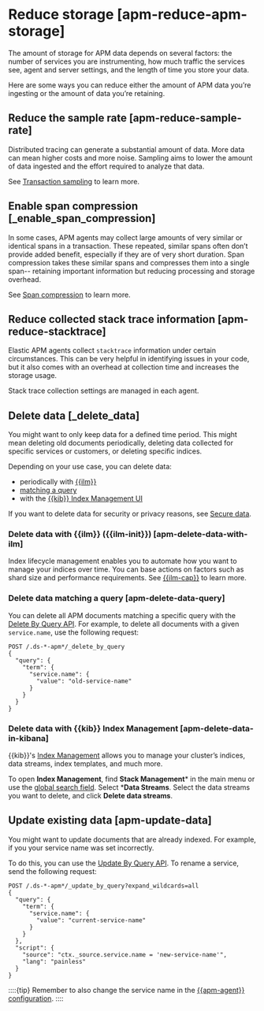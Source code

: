 # Reduce storage [apm-reduce-apm-storage]

The amount of storage for APM data depends on several factors: the number of services you are instrumenting, how much traffic the services see, agent and server settings, and the length of time you store your data.

Here are some ways you can reduce either the amount of APM data you’re ingesting or the amount of data you’re retaining.


## Reduce the sample rate [apm-reduce-sample-rate]

Distributed tracing can generate a substantial amount of data. More data can mean higher costs and more noise. Sampling aims to lower the amount of data ingested and the effort required to analyze that data.

See [Transaction sampling](../../../solutions/observability/apps/transaction-sampling.md) to learn more.


## Enable span compression [_enable_span_compression]

In some cases, APM agents may collect large amounts of very similar or identical spans in a transaction. These repeated, similar spans often don’t provide added benefit, especially if they are of very short duration. Span compression takes these similar spans and compresses them into a single span-- retaining important information but reducing processing and storage overhead.

See [Span compression](https://www.elastic.co/guide/en/observability/current/apm-data-model-spans.html#apm-spans-span-compression) to learn more.


## Reduce collected stack trace information [apm-reduce-stacktrace]

Elastic APM agents collect `stacktrace` information under certain circumstances. This can be very helpful in identifying issues in your code, but it also comes with an overhead at collection time and increases the storage usage.

Stack trace collection settings are managed in each agent.


## Delete data [_delete_data]

You might want to only keep data for a defined time period. This might mean deleting old documents periodically, deleting data collected for specific services or customers, or deleting specific indices.

Depending on your use case, you can delete data:

* periodically with [{{ilm}}](../../../solutions/observability/apps/reduce-storage.md#apm-delete-data-with-ilm)
* [matching a query](../../../solutions/observability/apps/reduce-storage.md#apm-delete-data-query)
* with the [{{kib}} Index Management UI](../../../solutions/observability/apps/reduce-storage.md#apm-delete-data-in-kibana)

If you want to delete data for security or privacy reasons, see [Secure data](../../../solutions/observability/apps/application-data-security.md).


### Delete data with {{ilm}} ({{ilm-init}}) [apm-delete-data-with-ilm]

Index lifecycle management enables you to automate how you want to manage your indices over time. You can base actions on factors such as shard size and performance requirements. See [{{ilm-cap}}](../../../solutions/observability/apps/index-lifecycle-management.md) to learn more.


### Delete data matching a query [apm-delete-data-query]

You can delete all APM documents matching a specific query with the [Delete By Query API](https://www.elastic.co/guide/en/elasticsearch/reference/current/docs-delete-by-query.html). For example, to delete all documents with a given `service.name`, use the following request:

```console
POST /.ds-*-apm*/_delete_by_query
{
  "query": {
    "term": {
      "service.name": {
        "value": "old-service-name"
      }
    }
  }
}
```


### Delete data with {{kib}} Index Management [apm-delete-data-in-kibana]

{{kib}}'s [Index Management](../../../manage-data/lifecycle/index-lifecycle-management/index-management-in-kibana.md) allows you to manage your cluster’s indices, data streams, index templates, and much more.

To open **Index Management**, find **Stack Management*** in the main menu or use the [global search field](../../../explore-analyze/find-and-organize/find-apps-and-objects.md). Select ***Data Streams**. Select the data streams you want to delete, and click **Delete data streams**.


## Update existing data [apm-update-data]

You might want to update documents that are already indexed. For example, if you your service name was set incorrectly.

To do this, you can use the [Update By Query API](https://www.elastic.co/guide/en/elasticsearch/reference/current/docs-update-by-query.html). To rename a service, send the following request:

```console
POST /.ds-*-apm*/_update_by_query?expand_wildcards=all
{
  "query": {
    "term": {
      "service.name": {
        "value": "current-service-name"
      }
    }
  },
  "script": {
    "source": "ctx._source.service.name = 'new-service-name'",
    "lang": "painless"
  }
}
```

::::{tip}
Remember to also change the service name in the [{{apm-agent}} configuration](https://www.elastic.co/guide/en/apm/agent/index.html).
::::
